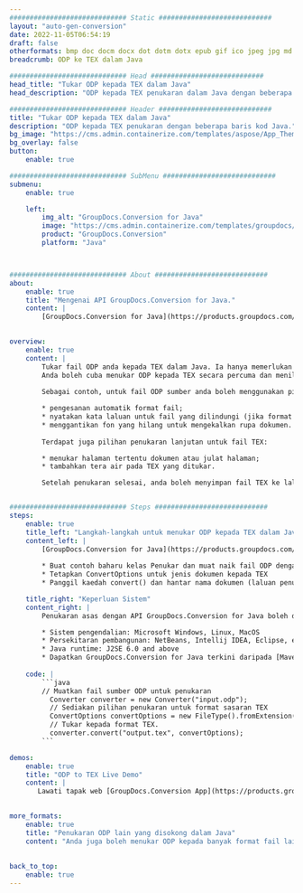 ```yaml
---
############################# Static ############################
layout: "auto-gen-conversion"
date: 2022-11-05T06:54:19
draft: false
otherformats: bmp doc docm docx dot dotm dotx epub gif ico jpeg jpg md odt ott pdf png psd rtf tex tif tiff txt xps
breadcrumb: ODP ke TEX dalam Java

############################# Head ############################
head_title: "Tukar ODP kepada TEX dalam Java"
head_description: "ODP kepada TEX penukaran dalam Java dengan beberapa baris kod. Tukar lebih 160 format fail menggunakan API penukaran dokumen GroupDocs untuk Java"

############################# Header ############################
title: "Tukar ODP kepada TEX dalam Java"
description: "ODP kepada TEX penukaran dengan beberapa baris kod Java."
bg_image: "https://cms.admin.containerize.com/templates/aspose/App_Themes/V3/images/bg/header1.png"
bg_overlay: false
button:
    enable: true

############################# SubMenu ############################
submenu:
    enable: true

    left:
        img_alt: "GroupDocs.Conversion for Java"
        image: "https://cms.admin.containerize.com/templates/groupdocs/images/product-logos/90x90-noborder/groupdocs-conversion-java.png"
        product: "GroupDocs.Conversion"
        platform: "Java"



############################# About ############################
about:
    enable: true
    title: "Mengenai API GroupDocs.Conversion for Java."
    content: |
        [GroupDocs.Conversion for Java](https://products.groupdocs.com/conversion/java/) ialah API penukaran format fail lanjutan untuk menukar antara imej popular dan format dokumen seperti Microsoft Office, OpenDocument, PDF, HTML, e-mel, CAD. dan banyak lagi dengan hanya beberapa baris kod. API asli secara automatik mengesan format dokumen asal dan menawarkan banyak pilihan untuk menyesuaikan dokumen yang ditukar. Bersama-sama dengan fungsi mengekstrak maklumat daripada dokumen, ia juga menyokong caching hasil penukaran ke cakera tempatan secara lalai. Walau bagaimanapun, sebarang jenis storan cache boleh disokong dengan melaksanakan antara muka yang sesuai - Amazon S3, Dropbox, Google Drive, Windows Azure, Reddis atau mana-mana yang lain.
    

overview:
    enable: true
    content: |
        Tukar fail ODP anda kepada TEX dalam Java. Ia hanya memerlukan beberapa baris kod Java pada mana-mana platform pilihan anda, seperti Windows, Linux, macOS.
        Anda boleh cuba menukar ODP kepada TEX secara percuma dan menilai kualiti hasil penukaran. Bersama-sama dengan skrip penukaran fail mudah, anda boleh mencuba pilihan yang lebih canggih untuk memuatkan fail sumber ODP dan menyimpan output TEX. 
        
        Sebagai contoh, untuk fail ODP sumber anda boleh menggunakan pilihan pemuatan berikut:

        * pengesanan automatik format fail;
        * nyatakan kata laluan untuk fail yang dilindungi (jika format fail menyokongnya);
        * menggantikan fon yang hilang untuk mengekalkan rupa dokumen.
        
        Terdapat juga pilihan penukaran lanjutan untuk fail TEX:

        * menukar halaman tertentu dokumen atau julat halaman;
        * tambahkan tera air pada TEX yang ditukar.

        Setelah penukaran selesai, anda boleh menyimpan fail TEX ke laluan fail setempat anda atau ke mana-mana storan pihak ketiga seperti FTP, Amazon S3, Google Drive, Dropbox dll. Sila ambil perhatian - untuk menukar ODP kepada TEX, anda tidak perlu memasang sebarang perisian tambahan, seperti MS Office, Open Office, Adobe Acrobat Reader dsb.


############################# Steps ############################
steps:
    enable: true
    title_left: "Langkah-langkah untuk menukar ODP kepada TEX dalam Java"
    content_left: |
        [GroupDocs.Conversion for Java](https://products.groupdocs.com/conversion/java/) membenarkan pembangun menukar fail ODP kepada TEX dengan mudah dengan beberapa baris kod.
        
        * Buat contoh baharu kelas Penukar dan muat naik fail ODP dengan laluan penuh
        * Tetapkan ConvertOptions untuk jenis dokumen kepada TEX
        * Panggil kaedah convert() dan hantar nama dokumen (laluan penuh) dan format (TEX) sebagai parameter

    title_right: "Keperluan Sistem"
    content_right: |
        Penukaran asas dengan API GroupDocs.Conversion for Java boleh dilakukan dengan hanya beberapa baris kod. API kami disokong pada semua platform dan sistem pengendalian utama. Sebelum melaksanakan kod di bawah, pastikan anda mempunyai prasyarat berikut dipasang pada sistem anda.

        * Sistem pengendalian: Microsoft Windows, Linux, MacOS
        * Persekitaran pembangunan: NetBeans, Intellij IDEA, Eclipse, etc.
        * Java runtime: J2SE 6.0 and above
        * Dapatkan GroupDocs.Conversion for Java terkini daripada [Maven](https://repository.groupdocs.com/webapp/#/artifacts/browse/tree/General/repo/com/groupdocs/groupdocs-conversion)
         
    code: |
        ```java    
        // Muatkan fail sumber ODP untuk penukaran
          Converter converter = new Converter("input.odp");
          // Sediakan pilihan penukaran untuk format sasaran TEX
          ConvertOptions convertOptions = new FileType().fromExtension("tex").getConvertOptions();
          // Tukar kepada format TEX.
          converter.convert("output.tex", convertOptions);
        ```

demos:
    enable: true
    title: "ODP to TEX Live Demo"
    content: |
       Lawati tapak web [GroupDocs.Conversion App](https://products.groupdocs.app/conversion/family) kami dan cuba ODP kepada TEX penukaran sekarang. Demo percuma mempunyai faedah berikut
          

more_formats:
    enable: true
    title: "Penukaran ODP lain yang disokong dalam Java"
    content: "Anda juga boleh menukar ODP kepada banyak format fail lain. Sila lihat senarai di bawah."
       
       
back_to_top:
    enable: true
---
```


